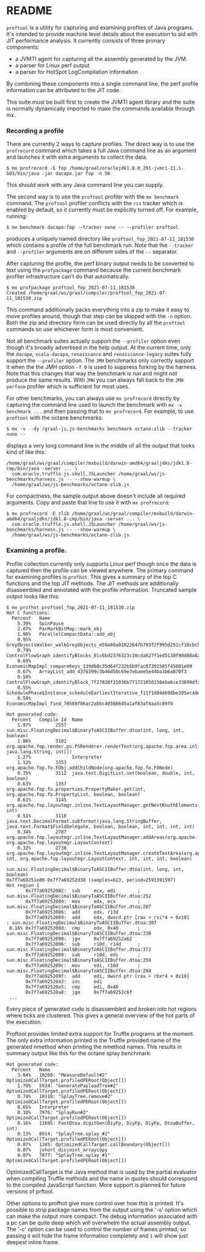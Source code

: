 # README #

`proftool` is a utility for capturing and examining profiles of Java
programs.  It's intended to provide machine level details about the execution to
aid with JIT performance analysis.  It currently consists of three primary components:

* a JVMTI agent for capturing all the assembly generated by the JVM.
* a parser for Linux perf output
* a parser for HotSpot LogCompilation information

By combining these components into a single command line, the perf
profile information can be attributed to the JIT code.

This suite must be built first to create the JVMTI agent library and the suite is normally dynamically
imported to make the commands available through mx.

### Recording a profile

There are currently 2 ways to capture profiles.  The direct way is to use the `profrecord` command
which takes a full Java command line as an argument and launches it with extra arguments
to collect the data.

```
$ mx profrecord -E fop /home/graal/oraclejdk1.8.0_291-jvmci-21.1-b03/bin/java -jar dacapo.jar fop -n 56
```

This should work with any Java command line you can supply.

The second way is to use the `proftool` profiler with the `mx benchmark` command.  The `proftool` profiler
conflicts with the `rss` tracker which is enabled by default, so it currently must be explicitly turned off.  For example, running:

```
$ mx benchmark dacapo:fop --tracker none -- --profiler proftool
```

produces a uniquely named directory like `proftool_fop_2021-07-11_181530` which contains a profile of the full
benchmark run.  Note that the `--tracker` and `--profiler` arguments are on different sides of the `--` separator.

After capturing the profile, the perf binary output needs to be converted to text
using the `profpackage` command because the current benchmark profiler infrastructure can't do that automatically.

```
$ mx profpackage proftool_fop_2021-07-11_181530
Created /home/graal/ws/graal/compiler/proftool_fop_2021-07-11_181530.zip
```

This command additionally packs everything into a zip to make it easy to move profiles around,
though that step can be skipped with the `-n` option.  Both the zip and directory form can be used directly
by all the `proftool` commands so use whichever form is most convenient.

Not all benchmark suites actually support the `--profiler` option even though it's broadly advertised in the
help output.  At the current time, only the `dacapo`, `scala-dacapo`, `renaissance` and `renassiance-legacy`
suites fully support the `--profiler` option.  The `JMH` benchmarks only correctly support it when the
the JMH option `-f 0` is used to suppress forking by the harness.  Note that this changes that way the benchmark
is run and might not produce the same results.  With `JMH` you can always fall back to the `JMH` `perfasm`
profiler which is sufficient for most uses.

For other benchmarks, you can always use `mx profrecord` directly by capturing the command
line used to launch the benchmark with `mx -v benchmark ...` and then passing that to `mx profrecord`.  For example,
to use `proftool` with the octane benchmarks:

```
$ mx -v --dy /graal-js,js-benchmarks benchmark octane:zlib --tracker none --
```
displays a very long command line in the middle of all the output that looks kind of like this:

```
/home/graal/ws/graal/compiler/mxbuild/darwin-amd64/graaljdks/jdk1.8-cmp/bin/java -server ... \
  com.oracle.truffle.js.shell.JSLauncher /home/graal/ws/js-benchmarks/harness.js -- --show-warmup \
  /home/graal/ws/js-benchmarks/octane-zlib.js    
```

For compactness, the sample output above doesn't include all required arguments.
Copy and paste that line to use it with `mx profrecord`:

```
$ mx profrecord -E zlib /home/graal/ws/graal/compiler/mxbuild/darwin-amd64/graaljdks/jdk1.8-cmp/bin/java -server ... \
  com.oracle.truffle.js.shell.JSLauncher /home/graal/ws/js-benchmarks/harness.js -- --show-warmup \
  /home/graal/ws/js-benchmarks/octane-zlib.js    
```

### Examining a profile.

Profile collection currently only supports Linux perf though once the data is captured then the profile can
be viewed anywhere.  The primary command for examining profiles is `profhot`.  This gives a summary
of the top C functions and the top JIT methods.  The JIT methods are additionally disassembled and
annotated with the profile information.  Truncated sample output looks like this:

```
$ mx profhot proftool_fop_2021-07-11_181530.zip
Hot C functions:
  Percent   Name
    5.39%   SpinPause
    2.07%   ParMarkBitMap::mark_obj
    1.98%   ParallelCompactData::add_obj
    0.95%   GreyObjectsWalker_walkGreyObjects_e59a80a81022647b793f2f995d251cf18cbcbab4
    0.79%   ControlFlowGraph_identifyBlocks_91c6bd2376323c10cda627f1ed5130f90d88a82f
    0.69%   EconomicMapImpl_compareKeys_139d60c35d64f232b5b9fac87391585f45801e09
    0.67%   ArrayList_add_43f6399c3b46d50c69e7ebaee5e44ba3b6a870f3
    0.58%   ControlFlowGraph_identifyBlock_7f27028f31036b771721050156eba6ce33899dfa
    0.55%   SchedulePhase$Instance_scheduleEarliestIterative_f11f1d84d698be305ec40ea50fa995f7185d393f
    0.54%   EconomicMapImpl_find_70589f86ac2abbc40566645a1af83af4aa5c89f0

Hot generated code:
  Percent   Compile Id  Name
    1.97%         2557  sun.misc.FloatingDecimal$BinaryToASCIIBuffer.dtoa(int, long, int, boolean)
    1.86%         3101  org.apache.fop.render.ps.PSRenderer.renderText(org.apache.fop.area.inline.AbstractTextArea, java.lang.String, int[])
    1.27%               Interpreter
    1.12%         3353  org.apache.fop.fo.FObj.addChildNode(org.apache.fop.fo.FONode)
    0.75%         3112  java.text.DigitList.set(boolean, double, int, boolean)
    0.63%         1357  org.apache.fop.fo.properties.PropertyMaker.get(int, org.apache.fop.fo.PropertyList, boolean, boolean)
    0.61%         3145  org.apache.fop.layoutmgr.inline.TextLayoutManager.getNextKnuthElements(org.apache.fop.layoutmgr.LayoutContext, int)
    0.51%         3110  java.text.DecimalFormat.subformat(java.lang.StringBuffer, java.text.Format$FieldDelegate, boolean, boolean, int, int, int, int)
    0.34%         2787  org.apache.fop.layoutmgr.inline.TextLayoutManager.addAreas(org.apache.fop.layoutmgr.PositionIterator, org.apache.fop.layoutmgr.LayoutContext)
    0.32%         2738  org.apache.fop.layoutmgr.inline.TextLayoutManager.createTextArea(org.apache.fop.traits.MinOptMax, int, org.apache.fop.layoutmgr.LayoutContext, int, int, int, boolean)

sun.misc.FloatingDecimal$BinaryToASCIIBuffer.dtoa(int, long, int, boolean)
0x7f7a69251e80-0x7f7a69252d38 (samples=613, period=2591391597)
Hot region 1
       0x7f7a69252082:  sub     ecx, edi        ; sun.misc.FloatingDecimal$BinaryToASCIIBuffer.dtoa:252
       0x7f7a69252084:  mov     edx, ecx        ; sun.misc.FloatingDecimal$BinaryToASCIIBuffer.dtoa:287
       0x7f7a69252086:  add     edx, r13d
       0x7f7a69252089:  add     edx, dword ptr [rax + rsi*4 + 0x10]     ; sun.misc.FloatingDecimal$BinaryToASCIIBuffer.dtoa:307
 0.16% 0x7f7a6925208d:  cmp     edx, 0x40       ; sun.misc.FloatingDecimal$BinaryToASCIIBuffer.dtoa:330
       0x7f7a69252090:  jge     0x7f7a69252a62
       0x7f7a69252096:  sub     r10d, r14d      ; sun.misc.FloatingDecimal$BinaryToASCIIBuffer.dtoa:372
       0x7f7a69252099:  sub     r10d, edi       ; sun.misc.FloatingDecimal$BinaryToASCIIBuffer.dtoa:259
       0x7f7a6925209c:  mov     edi, r10d       ; sun.misc.FloatingDecimal$BinaryToASCIIBuffer.dtoa:294
       0x7f7a6925209f:  add     edi, dword ptr [rax + rbx*4 + 0x10]
       0x7f7a692520a3:  inc     edi
       0x7f7a692520a5:  cmp     edi, 0x40
       0x7f7a692520a8:  jge     0x7f7a69252c6f
 ...
```

Every piece of generated code is disassembled and broken into hot regions where ticks are clustered.  This gives a general
overview of the hot parts of the execution.

Proftool provides limited extra support for Truffle programs at the moment.  The only extra information printed is the Truffle
provided name of the generated nmethod when printing the nmethod names.  This results in summary output like this for
the octane splay benchmark:

```
Hot generated code:
  Percent   Name
    3.04%   10260: "MeasureDefault#2" OptimizedCallTarget.profiledPERoot(Object[])
    1.79%   5934: "GeneratePayloadTree#2" OptimizedCallTarget.profiledPERoot(Object[])
    0.74%   10118: "SplayTree.remove#2" OptimizedCallTarget.profiledPERoot(Object[])
    0.65%   Interpreter
    0.18%   7976: "SplayRun#2" OptimizedCallTarget.profiledPERoot(Object[])
    0.16%   11695: FastDtoa.digitGen(DiyFp, DiyFp, DiyFp, DtoaBuffer, int)
    0.13%   8914: "SplayTree.splay_#2" OptimizedCallTarget.profiledPERoot(Object[])
    0.07%   1345: OptimizedCallTarget.callBoundary(Object[])
    0.07%   jshort_disjoint_arraycopy
    0.07%   7877: "SplayTree.splay_#1" OptimizedCallTarget.profiledPERoot(Object[])
```

OptimizedCallTarget is the Java method that is used by the partial evaluator when compiling Truffle methods and the name
in quotes should correspond to the compiled JavaScript function.  More support is planned for future versions of prftool. 

Other options to profhot give more control over how this is printed.  It's possible to strip package names from the output
using the '-s' option which can make the output more compact.  The debug information associated with a pc can be
quite deep which will overwhelm the actual assembly output.  The '-c' option can be used to control the number of frames printed,
so passing `0` will hide the frame information completely and `1` will show just deepest inline frame.
